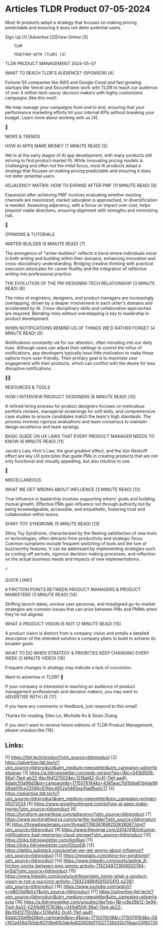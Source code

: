 # Articles TLDR Product 07-05-2024

Most AI products adopt a strategy that focuses on making pricing
predictable and ensuring it does not deter potential users.  

 Sign Up [1] |Advertise [2]|View Online [3] 

		TLDR 

		TOGETHER WITH [TLDR] [4]

TLDR PRODUCT MANAGEMENT 2024-05-07

 WANT TO REACH TLDR'S AUDIENCE? (SPONSOR) [4] 

 Fortune 50 companies like AWS and Google Cloud and fast growing
startups like Vercel and Secureframe work with TLDR to reach our
audience of over 4 million tech-savvy decision makers with highly
customized campaigns (like this one!).

We help manage your campaigns from end to end, ensuring that your
performance marketing efforts hit your internal KPIs without
breaking your budget. Learn more about working with us [4].

📱 

NEWS & TRENDS

 HOW AI APPS MAKE MONEY (7 MINUTE READ) [5] 

 We're at the early stages of AI app development, with many products
still striving to find product-market fit. While innovating pricing
models is challenging and often not the initial focus, most AI
products adopt a strategy that focuses on making pricing predictable
and ensuring it does not deter potential users. 

 ADJACENCY MATRIX: HOW TO EXPAND AFTER PMF (11 MINUTE READ) [6] 

 Expansion after achieving PMF involves evaluating whether existing
channels are maximized, market saturation is approached, or
diversification is needed. Assessing adjacency, with a focus on impact
over cost, helps pinpoint viable directions, ensuring alignment with
strengths and minimizing risk. 

🚀 

OPINIONS & TUTORIALS

 WRITER-BUILDER (5 MINUTE READ) [7] 

 The emergence of "writer-builders" reflects a trend where individuals
excel in both writing and building within their domains, enhancing
innovation and cross-disciplinary understanding. Bridging creative
thinking with practical execution advocates for career fluidity and
the integration of reflective writing into professional practice. 

 THE EVOLUTION OF THE PM-DESIGNER-TECH RELATIONSHIP (3 MINUTE READ)
[8] 

 The roles of engineers, designers, and product managers are
increasingly overlapping, driven by a deeper involvement in each
other's domains and accelerated by AI. Cross-disciplinary skills and
collaborative approaches are required. Blending roles without
overstepping is key to leadership in product development. 

 WHEN NOTIFICATIONS REMIND US OF THINGS WE'D RATHER FORGET (4 MINUTE
READ) [9] 

 Notifications constantly vie for our attention, often intruding into
our daily lives. Although users can adjust their settings to control
the influx of notifications, app developers typically have little
motivation to make these options more user-friendly. Their primary
goal is to maximize user engagement with their products, which can
conflict with the desire for less disruptive notifications. 

🧑‍💻 

RESOURCES & TOOLS

 HOW I INTERVIEW PRODUCT DESIGNERS (6 MINUTE READ) [10] 

 A refined hiring process for product designers focuses on meticulous
portfolio reviews, managerial screenings for soft skills, and
comprehensive case studies to ensure candidates match the team's high
standards. The process involves rigorous evaluations and team
consensus to maintain design excellence and team synergy. 

 BASIC GUIDE ON UX LAWS THAT EVERY PRODUCT MANAGER NEEDS TO KNOW (6
MINUTE READ) [11] 

 Jacob's Law, Hick's Law, the goal gradient effect, and the Von
Restorff effect are key UX principles that guide PMs in creating
products that are not only functional and visually appealing, but also
intuitive to use. 

🎁 

MISCELLANEOUS

 WHAT WE GET WRONG ABOUT INFLUENCE (3 MINUTE READ) [12] 

 True influence in leadership involves supporting others' goals and
building mutual growth. Effective PMs gain influence not through
authority but by being knowledgeable, accessible, and empathetic,
fostering trust and collaboration within teams. 

 SHINY TOY SYNDROME (5 MINUTE READ) [13] 

 Shiny Toy Syndrome, characterized by the fleeting satisfaction of new
tools or technologies, often detracts from productivity and strategic
focus. Common symptoms include frequent switching of tools and the
lure of buzzworthy features. It can be addressed by implementing
strategies such as cooling-off periods, rigorous decision-making
processes, and reflection on the actual business needs and impacts of
new implementations. 

⚡ 

QUICK LINKS

 6 FRICTION POINTS BETWEEN PRODUCT MANAGERS & PRODUCT MARKETERS (3
MINUTE READ) [14] 

 Shifting launch dates, unclear user personas, and misaligned
go-to-market strategies are common issues that can arise between PMs
and PMMs when they're not aligned. 

 WHAT A PRODUCT VISION IS NOT (2 MINUTE READ) [15] 

 A product vision is distinct from a company vision and entails a
detailed description of the intended solution a company plans to build
to achieve its broader goals. 

 WHAT TO DO WHEN STRATEGY & PRIORITIES KEEP CHANGING EVERY WEEK (2
MINUTE VIDEO) [16] 

 Frequent changes in strategy may indicate a lack of conviction. 

Want to advertise in TLDR? 📰

 If your company is interested in reaching an audience of product
management professionals and decision makers, you may want to
ADVERTISE WITH US [17]. 

 If you have any comments or feedback, just respond to this email! 

Thanks for reading, 
Ellen Le, Michelle Ko & Sinan Zhang 

If you don't want to receive future editions of TLDR Product
Management, please unsubscribe [18]. 

 

Links:
------
[1] https://tldr.tech/product?utm_source=tldrproduct
[2] https://advertise.tldr.tech/?utm_source=tldrproduct&utm_medium=newsletter&utm_campaign=advertisetopnav
[3] https://a.tldrnewsletter.com/web-version?ep=1&lc=041b9506-96a1-11ed-ab22-8bcf64127502&p=1218af42-0c41-11ef-aa4f-6dadc50a99d3&pt=campaign&t=1715076164&s=4365eac7b11b9a87d4de9936da01fce22566c67bbc4652a5485ea3fadfba0c17
[4] https://advertise.tldr.tech/?utm_source=tldrproduct&utm_medium=newsletter&utm_campaign=primary05072024
[5] https://www.growthunhinged.com/p/how-ai-apps-make-money?utm_source=tldrproduct
[6] https://longform.asmartbear.com/adjacency?utm_source=tldrproduct
[7] https://www.workingtheorys.com/p/writer-builder?utm_source=tldrproduct
[8] https://threadreaderapp.com/thread/1786361698250838067.html?utm_source=tldrproduct
[9] https://www.theverge.com/24147418/intrusive-notifications-bad-memories-cloud-storage?utm_source=tldrproduct
[10] https://links.tldrnewsletter.com/donNup
[11] https://links.tldrnewsletter.com/OSzqD8
[12] https://debliu.substack.com/p/what-we-get-wrong-about-influence?utm_source=tldrproduct
[13] https://nesslabs.com/shiny-toy-syndrome?utm_source=tldrproduct
[14] https://www.linkedin.com/posts/aatirar_6-friction-points-between-pms-pmms-activity-7192349721808502784-brQd/?utm_source=tldrproduct
[15] https://www.linkedin.com/posts/joshfeuerstein_heres-what-a-product-vision-is-not-a-succinct-activity-7193234884591505410-p239?utm_source=tldrproduct
[16] https://www.youtube.com/watch?v=eBDOleRb0zY&utm_source=tldrproduct
[17] https://advertise.tldr.tech/?utm_source=tldrproduct&utm_medium=newsletter&utm_campaign=advertisecta
[18] https://a.tldrnewsletter.com/unsubscribe?ep=1&l=c8e26b12-3e94-11ed-9a32-0241b9615763&lc=041b9506-96a1-11ed-ab22-8bcf64127502&p=1218af42-0c41-11ef-aa4f-6dadc50a99d3&pt=campaign&pv=4&spa=1715076018&t=1715076164&s=58c162a456d7b5dc60708e61b3ab4e820928d111027726d32b7f4aac53f92735